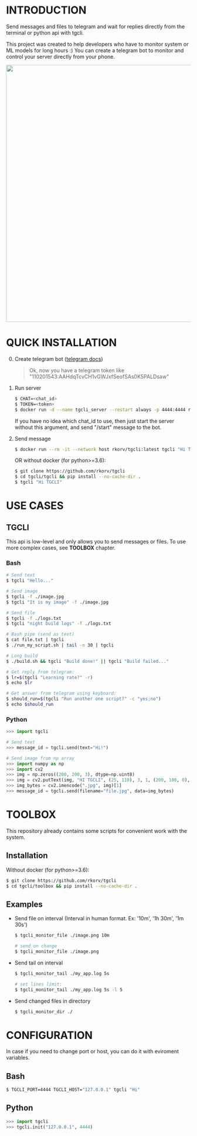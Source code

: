 # INTRODUCTION

Send messages and files to telegram and wait for replies directly from the terminal or python api with tgcli.

This project was created to help developers who have to monitor system or ML models for long hours :) You can create a telegram bot to monitor and control your server directly from your phone.

<p align="center">
  <img width=700px src="https://drive.google.com/uc?export=view&id=18V751lLm5cx-FoRoC3ueOAdLjl5eoN5e" />
</p>

# QUICK INSTALLATION
0. Create telegram bot ([telegram docs](https://core.telegram.org/bots#6-botfather))
    > Ok, now you have a telegram token like "110201543:AAHdqTcvCH1vGWJxfSeofSAs0K5PALDsaw"

1. Run server
    ```bash
    $ CHAT=<chat_id>
    $ TOKEN=<token>
    $ docker run -d --name tgcli_server --restart always -p 4444:4444 rkorv/tgcli:latest tgcli_server --token $TOKEN --chat $CHAT
    ```

    If you have no idea which chat_id to use, then just start the server without this argument, and send "/start" message to the bot.

2. Send message
    ```bash
    $ docker run --rm -it --network host rkorv/tgcli:latest tgcli "Hi TGCLI"
    ```

    OR without docker (for python>=3.6):
    ```bash
    $ git clone https://github.com/rkorv/tgcli
    $ cd tgcli/tgcli && pip install --no-cache-dir .
    $ tgcli "Hi TGCLI"
    ```

# USE CASES
## TGCLI

This api is low-level and only allows you to send messages or files. To use more complex cases, see **TOOLBOX** chapter.

### Bash
```bash
# Send text
$ tgcli "Hello..."

# Send image
$ tgcli -f ./image.jpg
$ tgcli "It is my image" -f ./image.jpg

# Send file
$ tgcli -f ./logs.txt
$ tgcli "night build logs" -f ./logs.txt

# Bash pipe (send as text)
$ cat file.txt | tgcli
$ ./run_my_script.sh | tail -n 30 | tgcli

# Long build
$ ./build.sh && tgcli "Build done!" || tgcli "Build failed..."

# Get reply from telegram:
$ lr=$(tgcli "Learning rate?" -r)
$ echo $lr

# Get answer from telegram using keyboard:
$ should_run=$(tgcli "Run another one script?" -c "yes;no")
$ echo $should_run
```

### Python
```python
>>> import tgcli

# Send text
>>> message_id = tgcli.send(text="Hi!")

# Send image from np array
>>> import numpy as np
>>> import cv2
>>> img = np.zeros((200, 200, 3), dtype=np.uint8)
>>> img = cv2.putText(img, "HI TGCLI", (25, 110), 3, 1, (200, 100, 0), 2)
>>> img_bytes = cv2.imencode(".jpg", img)[1]
>>> message_id = tgcli.send(filename="file.jpg", data=img_bytes)
```


# TOOLBOX

This repository already contains some scripts for convenient work with the system.

## Installation

Without docker (for python>=3.6):
```bash
$ git clone https://github.com/rkorv/tgcli
$ cd tgcli/toolbox && pip install --no-cache-dir .
```

## Examples

- Send file on interval (Interval in human format. Ex: '10m', '1h 30m', '1m 30s')
    ```bash
    $ tgcli_monitor_file ./image.png 10m

    # send on change
    $ tgcli_monitor_file ./image.png
    ```
- Send tail on interval
    ```bash
    $ tgcli_monitor_tail ./my_app.log 5s

    # set lines limit:
    $ tgcli_monitor_tail ./my_app.log 5s -l 5
    ```
- Send changed files in directory
    ```bash
    $ tgcli_monitor_dir ./
    ```

# CONFIGURATION
In case if you need to change port or host, you can do it with eviroment variables.

## Bash
```bash
$ TGCLI_PORT=4444 TGCLI_HOST="127.0.0.1" tgcli "Hi"
```

## Python
```python
>>> import tgcli
>>> tgcli.init("127.0.0.1", 4444)
```
